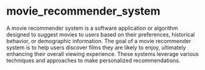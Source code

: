 # movie_recommender_system
A movie recommender system is a software application or algorithm designed to suggest movies to users based on their preferences, historical behavior, or demographic information.
The goal of a movie recommender system is to help users discover films they are likely to enjoy, ultimately enhancing their overall viewing experience.
These systems leverage various techniques and approaches to make personalized recommendations.

